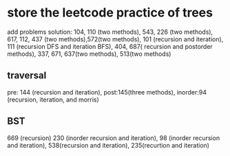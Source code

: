 # store the leetcode practice of trees
add problems solution:
104, 110 (two methods), 543, 226 (two methods), 617, 112, 437 (two methods),572(two methods),
101 (recursion and iteration), 111 (recursion DFS and iteration BFS), 404, 687( recursion and postorder methods),
337, 671, 637(two methods), 513(two methods)
## traversal
pre: 144 (recursion and iteration), post:145(three methods), inorder:94 (recursion, iteration, and morris)
## BST
669 (recursion) 230 (inorder recursion and iteration), 98 (inorder recursion and iteration), 538(recursion and iteration),
235(recurtion and iteration)
